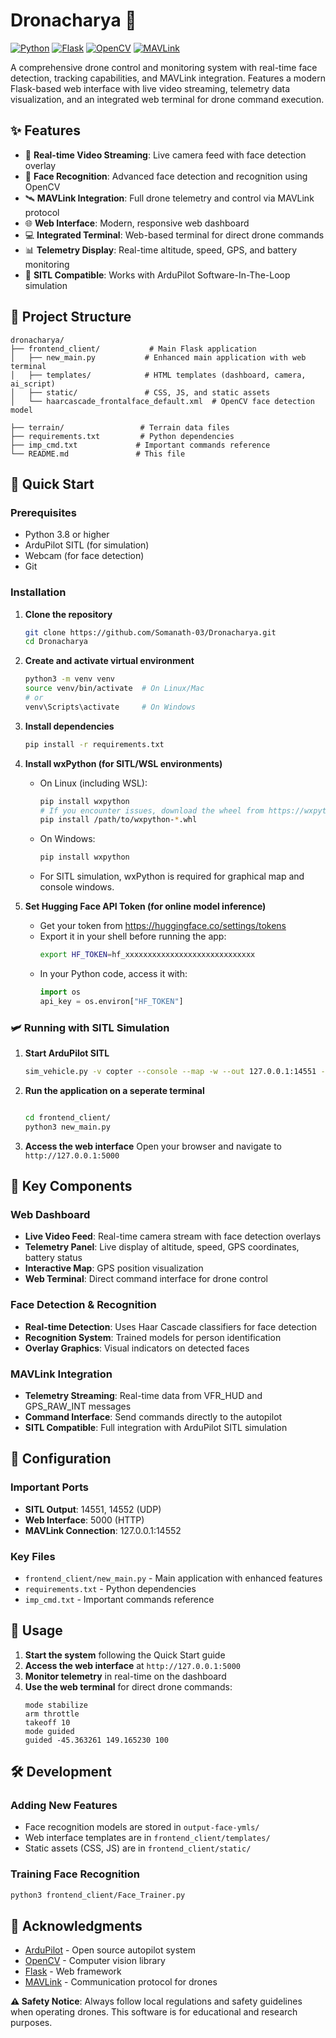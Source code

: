 # Dronacharya 🚁

[![Python](https://img.shields.io/badge/Python-3.8+-blue.svg)](https://python.org)
[![Flask](https://img.shields.io/badge/Flask-2.0+-green.svg)](https://flask.palletsprojects.com/)
[![OpenCV](https://img.shields.io/badge/OpenCV-4.5+-red.svg)](https://opencv.org/)
[![MAVLink](https://img.shields.io/badge/MAVLink-Compatible-orange.svg)](https://mavlink.io/)

A comprehensive drone control and monitoring system with real-time face detection, tracking capabilities, and MAVLink integration. Features a modern Flask-based web interface with live video streaming, telemetry data visualization, and an integrated web terminal for drone command execution.

## ✨ Features

- 🎥 **Real-time Video Streaming**: Live camera feed with face detection overlay
- 👤 **Face Recognition**: Advanced face detection and recognition using OpenCV
- 🛰️ **MAVLink Integration**: Full drone telemetry and control via MAVLink protocol
- 🌐 **Web Interface**: Modern, responsive web dashboard
- 💻 **Integrated Terminal**: Web-based terminal for direct drone commands
- 📊 **Telemetry Display**: Real-time altitude, speed, GPS, and battery monitoring
- 🎯 **SITL Compatible**: Works with ArduPilot Software-In-The-Loop simulation

## 📁 Project Structure

```
dronacharya/
├── frontend_client/           # Main Flask application
│   ├── new_main.py           # Enhanced main application with web terminal
│   ├── templates/            # HTML templates (dashboard, camera, ai_script)
│   ├── static/               # CSS, JS, and static assets
│   └── haarcascade_frontalface_default.xml  # OpenCV face detection model

├── terrain/                 # Terrain data files
├── requirements.txt         # Python dependencies
├── imp_cmd.txt             # Important commands reference
└── README.md               # This file
```

## 🚀 Quick Start

### Prerequisites

- Python 3.8 or higher
- ArduPilot SITL (for simulation)
- Webcam (for face detection)
- Git

### Installation

1. **Clone the repository**

   ```bash
   git clone https://github.com/Somanath-03/Dronacharya.git
   cd Dronacharya
   ```

2. **Create and activate virtual environment**

   ```bash
   python3 -m venv venv
   source venv/bin/activate  # On Linux/Mac
   # or
   venv\Scripts\activate     # On Windows
   ```


3. **Install dependencies**
    ```bash
    pip install -r requirements.txt
    ```

4. **Install wxPython (for SITL/WSL environments)**
    - On Linux (including WSL):
       ```bash
       pip install wxpython
       # If you encounter issues, download the wheel from https://wxpython.org/pages/downloads/ and install manually:
       pip install /path/to/wxpython-*.whl
       ```
    - On Windows:
       ```bash
       pip install wxpython
       ```

    - For SITL simulation, wxPython is required for graphical map and console windows.

5. **Set Hugging Face API Token (for online model inference)**
    - Get your token from https://huggingface.co/settings/tokens
    - Export it in your shell before running the app:
       ```bash
       export HF_TOKEN=hf_xxxxxxxxxxxxxxxxxxxxxxxxxxxxx
       ```
    - In your Python code, access it with:
       ```python
       import os
       api_key = os.environ["HF_TOKEN"]
       ```

### 🛩️ Running with SITL Simulation

1. **Start ArduPilot SITL**

   ```bash
   sim_vehicle.py -v copter --console --map -w --out 127.0.0.1:14551 --out 127.0.0.1:14552
   ```

2. **Run the application on a seperate terminal**

   ```bash

   cd frontend_client/
   python3 new_main.py
   ```

3. **Access the web interface**
   Open your browser and navigate to `http://127.0.0.1:5000`

## 🎯 Key Components

### Web Dashboard

- **Live Video Feed**: Real-time camera stream with face detection overlays
- **Telemetry Panel**: Live display of altitude, speed, GPS coordinates, battery status
- **Interactive Map**: GPS position visualization
- **Web Terminal**: Direct command interface for drone control

### Face Detection & Recognition

- **Real-time Detection**: Uses Haar Cascade classifiers for face detection
- **Recognition System**: Trained models for person identification
- **Overlay Graphics**: Visual indicators on detected faces

### MAVLink Integration

- **Telemetry Streaming**: Real-time data from VFR_HUD and GPS_RAW_INT messages
- **Command Interface**: Send commands directly to the autopilot
- **SITL Compatible**: Full integration with ArduPilot SITL simulation



## 🔧 Configuration

### Important Ports

- **SITL Output**: 14551, 14552 (UDP)
- **Web Interface**: 5000 (HTTP)
- **MAVLink Connection**: 127.0.0.1:14552

### Key Files

- `frontend_client/new_main.py` - Main application with enhanced features
- `requirements.txt` - Python dependencies
- `imp_cmd.txt` - Important commands reference

## 📱 Usage

1. **Start the system** following the Quick Start guide
2. **Access the web interface** at `http://127.0.0.1:5000`
3. **Monitor telemetry** in real-time on the dashboard
4. **Use the web terminal** for direct drone commands:
   ```
   mode stabilize
   arm throttle
   takeoff 10
   mode guided
   guided -45.363261 149.165230 100
   ```

## 🛠️ Development

### Adding New Features

- Face recognition models are stored in `output-face-ymls/`
- Web interface templates are in `frontend_client/templates/`
- Static assets (CSS, JS) are in `frontend_client/static/`

### Training Face Recognition

```bash
python3 frontend_client/Face_Trainer.py
```


## 🙏 Acknowledgments

- [ArduPilot](https://ardupilot.org/) - Open source autopilot system
- [OpenCV](https://opencv.org/) - Computer vision library
- [Flask](https://flask.palletsprojects.com/) - Web framework
- [MAVLink](https://mavlink.io/) - Communication protocol for drones


**⚠️ Safety Notice**: Always follow local regulations and safety guidelines when operating drones. This software is for educational and research purposes.
